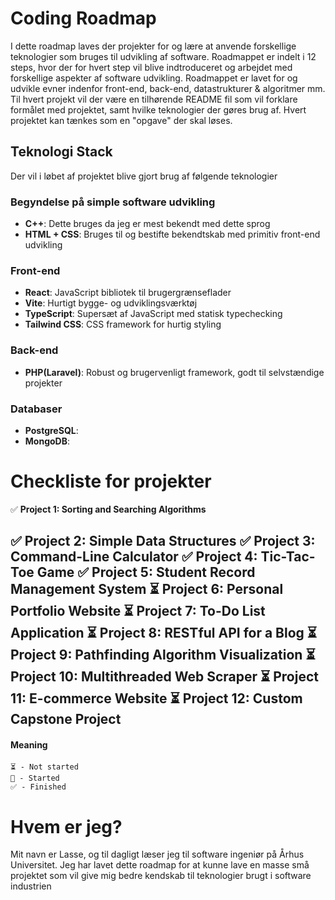 # Coding Roadmap

I dette roadmap laves der projekter for og lære at anvende forskellige teknologier som bruges til udvikling af software. Roadmappet er indelt i 12 steps, hvor der for hvert step vil blive indtroduceret og arbejdet med forskellige aspekter af software udvikling.
Roadmappet er lavet for og udvikle evner indenfor front-end, back-end, datastrukturer & algoritmer mm. 
Til hvert projekt vil der være en tilhørende README fil som vil forklare formålet med projektet, samt hvilke teknologier der gøres brug af. Hvert projektet kan tænkes som en "opgave" der skal løses.

## Teknologi Stack
Der vil i løbet af projektet blive gjort brug af følgende teknologier

### Begyndelse på simple software udvikling
- **C++**: Dette bruges da jeg er mest bekendt med dette sprog
- **HTML + CSS**: Bruges til og bestifte bekendtskab med primitiv front-end udvikling

### Front-end
- **React**: JavaScript bibliotek til brugergrænseflader
- **Vite**: Hurtigt bygge- og udviklingsværktøj
- **TypeScript**: Supersæt af JavaScript med statisk typechecking
- **Tailwind CSS**: CSS framework for hurtig styling

### Back-end
- **PHP(Laravel)**: Robust og brugervenligt framework, godt til selvstændige projekter

### Databaser
- **PostgreSQL**: 
- **MongoDB**: 

# Checkliste for projekter
 ✅ **Project 1: Sorting and Searching Algorithms**
 
 ✅ **Project 2: Simple Data Structures**
 ✅ **Project 3: Command-Line Calculator**
 ✅ **Project 4: Tic-Tac-Toe Game**
 ✅ **Project 5: Student Record Management System**
 ⏳ **Project 6:  Personal Portfolio Website**
 ⏳ **Project 7: To-Do List Application**
 ⏳ **Project 8: RESTful API for a Blog**
 ⏳ **Project 9: Pathfinding Algorithm Visualization**
 ⏳ **Project 10: Multithreaded Web Scraper**
 ⏳ **Project 11: E-commerce Website**
 ⏳ **Project 12: Custom Capstone Project**
 ------------------------------------------------------------
 #### Meaning
    ⏳ - Not started
    🔄 - Started
    ✅ - Finished


# Hvem er jeg?
Mit navn er Lasse, og til dagligt læser jeg til software ingeniør på Århus Universitet. Jeg har lavet dette roadmap for at kunne lave en masse små projektet som vil give mig bedre kendskab til teknologier brugt i software industrien
